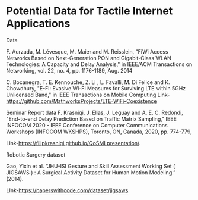 # Potential Data for Tactile Internet Applications

Data

F. Aurzada, M. Lévesque, M. Maier and M. Reisslein, "FiWi Access Networks Based on Next-Generation PON and Gigabit-Class WLAN Technologies: A Capacity and Delay Analysis," in IEEE/ACM Transactions on Networking, vol. 22, no. 4, pp. 1176-1189, Aug. 2014

C. Bocanegra, T. E. Kennouche, Z. Li , L. Favalli, M. Di Felice and K. Chowdhury, "E-Fi: Evasive Wi-Fi Measures for Surviving LTE within 5GHz Unlicensed Band," in IEEE Transactions on Mobile Computing
Link-https://github.com/MathworksProjects/LTE-WiFi-Coexistence

 Seminar Report data
 F. Krasniqi, J. Elias, J. Leguay and A. E. C. Redondi, "End-to-end Delay Prediction Based on Traffic Matrix Sampling," IEEE INFOCOM 2020 - IEEE Conference on Computer Communications Workshops (INFOCOM WKSHPS), Toronto, ON, Canada, 2020, pp. 774-779,
 
 Link-https://filipkrasniqi.github.io/QoSMLpresentation/.
 
 Robotic Surgery dataset
 
 Gao, Yixin et al. “JHU-ISI Gesture and Skill Assessment Working Set ( JIGSAWS ) : A Surgical Activity Dataset for Human Motion Modeling.” (2014).
 
 LInk-https://paperswithcode.com/dataset/jigsaws
